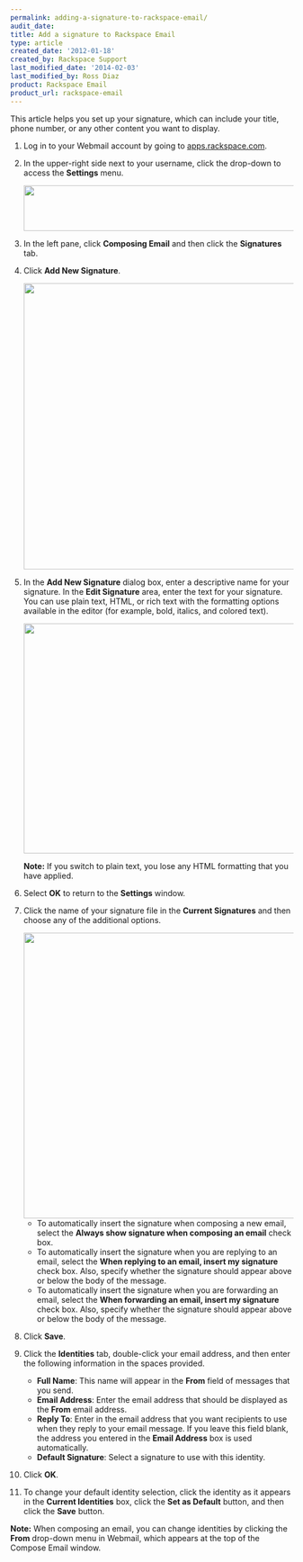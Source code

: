 ```yaml
---
permalink: adding-a-signature-to-rackspace-email/
audit_date:
title: Add a signature to Rackspace Email
type: article
created_date: '2012-01-18'
created_by: Rackspace Support
last_modified_date: '2014-02-03'
last_modified_by: Ross Diaz
product: Rackspace Email
product_url: rackspace-email
---
```


This article helps you set up your signature, which can include your title, phone number, or any other content you want to display.

1. Log in to your Webmail account by going to [apps.rackspace.com](http://apps.rackspace.com).
2. In the upper-right side next to your username, click the drop-down to access the **Settings** menu.

    <img src="{% asset_path rackspace-email/adding-a-signature-to-rackspace-email/WebmailSettings.png %}" width="703" height="81" />

3. In the left pane, click **Composing Email** and then click the **Signatures** tab.
4. Click **Add New Signature**.

    <img src="{% asset_path rackspace-email/adding-a-signature-to-rackspace-email/AddNewSig.png %}" width="613" height="509" />

5. In the **Add New Signature** dialog box, enter a descriptive name for your signature. In the **Edit Signature** area, enter the text for your
signature. You can use plain text, HTML, or rich text with the formatting options available in the editor (for example, bold, italics, and colored
text).

    <img src="{% asset_path rackspace-email/adding-a-signature-to-rackspace-email/TestSig.png %}" width="613" height="409" />

    **Note:** If you switch to plain text, you lose any HTML formatting that you have applied.

6. Select **OK** to return to the **Settings** window.
7. Click the name of your signature file in the **Current Signatures** and then choose any of the additional options.

    <img src="{% asset_path rackspace-email/adding-a-signature-to-rackspace-email/SigOptions.png %}" width="612" height="508" />

    - To automatically insert the signature when composing a new email, select the **Always show signature when composing an email** check box.
    - To automatically insert the signature when you are replying to an email, select the **When replying to an email, insert my signature** check box. Also, specify whether the signature should appear above or below the body of the message.
    - To automatically insert the signature when you are forwarding an email, select the **When forwarding an email, insert my signature** check box. Also, specify whether the signature should appear above or below the body of the message.

8. Click **Save**.
9. Click the **Identities** tab, double-click your email address, and then enter the following information in the spaces provided.

    <img src="{% asset_path rackspace-email/adding-a-signature-to-rackspace-email/(E%26A)RackspaceEmailSignature6.png %}" alt="" />

    - **Full Name**: This name will appear in the **From** field of messages that you send.
    - **Email Address**: Enter the email address that should be displayed as the **From** email address.
    - **Reply To**: Enter in the email address that you want recipients to use when they reply to your email message. If you leave this field
    blank, the address you entered in the **Email Address** box is used automatically.
    - **Default Signature**: Select a signature to use with this identity.

10. Click **OK**.

10. To change your default identity selection, click the identity as it appears in the **Current Identities** box, click the **Set as Default** button, and then click the **Save** button.

**Note:** When composing an email, you can change identities by clicking the **From** drop-down menu in Webmail, which appears at the top of the
Compose Email window.
